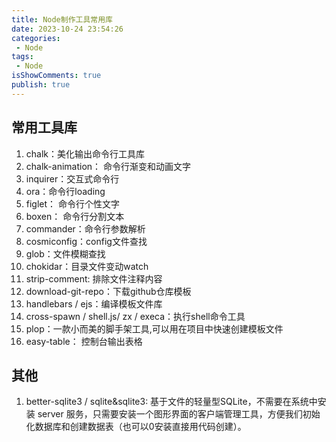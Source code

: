 ```yaml
---
title: Node制作工具常用库
date: 2023-10-24 23:54:26
categories:
 - Node
tags:
 - Node
isShowComments: true
publish: true
---
```


## 常用工具库

1. chalk：美化输出命令行工具库
2. chalk-animation： 命令行渐变和动画文字
3. inquirer：交互式命令行
4. ora：命令行loading
5. figlet： 命令行个性文字
6. boxen： 命令行分割文本
7. commander：命令行参数解析
8. cosmiconfig：config文件查找
9. glob：文件模糊查找
10. chokidar：目录文件变动watch
11. strip-comment: 排除文件注释内容
12. download-git-repo：下载github仓库模板
13. handlebars / ejs：编译模板文件库
14. cross-spawn / shell.js/ zx / execa：执行shell命令工具
15. plop：一款小而美的脚手架工具,可以用在项目中快速创建模板文件
16. easy-table： 控制台输出表格

## 其他

1. better-sqlite3 / sqlite&sqlite3:  基于文件的轻量型SQLite，不需要在系统中安装 server 服务，只需要安装一个图形界面的客户端管理工具，方便我们初始化数据库和创建数据表（也可以0安装直接用代码创建）。
